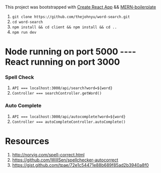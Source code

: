 This project was bootstrapped with [Create React App](https://github.com/facebookincubator/create-react-app) && [MERN-boilerplate](https://github.com/thejohnyu/MERN-boilerplate.git)


1. `git clone https://github.com/thejohnyu/word-search.git`
2. `cd word-search`
3. `npm install && cd client && npm install && cd ..`
4. `npm run dev`


# Node running on port 5000 ---- React running on port 3000
### Spell Check
1. `API === localhost:3000/api/search?word=${word}`
2. `Controller === searchController.getWord()`

### Auto Complete

1. `API === localhost:3000/api/autocomplete?word=${word}`
2. `Controller === autoCompleteController.autoComplete()`

# Resources

1. http://norvig.com/spell-correct.html
2. https://github.com/WillSen/spellchecker-autocorrect
3. https://gist.github.com/tpae/72e1c54471e88b689f85ad2b3940a8f0
